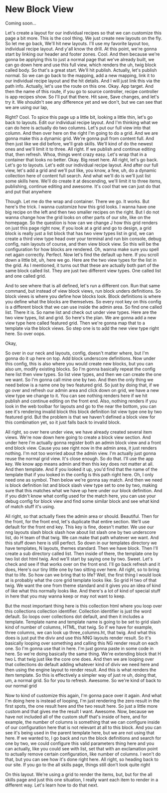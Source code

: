 # New Block View

Coming soon...

Let's create a layout for our individual recipes so that we can customize this page a
bit more. This is the cool thing. We just create new layouts on the fly. So let me go
back, We'll hit new layouts. I'll use my favorite layout too, individual recipe
layout. And y'all know the drill. At this point, we're gonna start by linking our
header and footer zones. Cool. And then because we're gonna be applying this to just
a normal page that we've already built, we can go down here and use this full view,
which renders the uh, twig block called body. So that's a great start. We'll hit
publish. Actually, let's publish normal. So we can go back to the mapping, add a new
mapping, link it to our individual recipe layout and the hit details. And I will just
link this via the path info. Actually, let's use the route on this one. Okay. App
target. And then the name of this route, if you go to source controller, recipe
controller is app recipes show. So I'll put that there. Hit save, Save changes, and
let's try it. We shouldn't see any difference yet and we don't, but we can see that
we are using our lap,

Right? Cool. To spice this page up a little bit, looking a little thin, let's go back
to layouts. Edit our individual recipe layout. And I'm thinking what we can do here
is actually do two columns. Let's put our full view into that column. And then over
here on the right I'm going to do a grid. And we are gonna make this a dynamic grid.
We're gonna pull from content full. And then just like we did before, we'll grab
skills. We'll kind of do the newest ones and we'll limit it to three. All right. If
we publish and continue editing that, then refresh. Whoa, things went crazy easy.
Let's wrap that in a container that looks no better. Okay. Big reset here. All right,
let's go back. Let's go to layouts. Let's edit our individual recipe layout. And
after our full view, let's add a grid and we'll put like, you know, a few, uh, do a
dynamic collection here of content full search. And what we'll do is we'll just list
some skills here. We'll do create it at descending, we'll limit it to three items,
publishing, continue editing and awesome. It's cool that we can just do that and put
that anywhere

Though. Let me do the wrap and container. There we go. It works. But here's the
trick. I wanna customize how this grid looks. I wanna have one big recipe on the left
and then two smaller recipes on the right. But I do not wanna change how the grid
looks on other parts of our site, like on the homepage. So the question is how can we
change J how this grid renders on just this page right now, if you look at a grid and
go to design, a grid block is really just a list block that has two view types list
in grid, we can create a third view type head over your terminal and run bin console,
debug config, nain layouts of course, and then view block view. So this will be the
configuration for how blocks are rendered. Oh, wanna make sure you spell net again
correctly. Perfect. Now let's find the default up here. If you scroll down a little
bit, uh, here we go. Here are the two view types for the list in the grid. As I
mentioned, it turns out that these are actually both part of the same block called
list. They are just two different view types. One called list and one called grid.

And to see where that is all defined, let's run a different con. Run that same
command, but instead of view block views, run block unders definitions. So block
views is where you define how blocks look. Block definitions is where you define what
the blocks are themselves. So every root key on this config is a different block that
we can use inside the admin area. So find one called list. There it is. So name list
and check out under view types. Here are the two view types, list and grid. So here's
the plan. We are gonna add a new view type here called featured grid. Then we're
gonna map that to a template via the block views. So step one is to add the new view
type right here. So over oops.

Okay,

So over in our neck and layouts, config, doesn't matter where, but I'm gonna do it up
here on top. Add block underscore definitions. Now under this config, this is also
where you would create new blocks, but you can also um, modify existing blocks. So
I'm gonna basically repeat the config here list then view types. So list view types,
and then we can create the one we want. So I'm gonna call mine one by two. And then
the only thing we need below is a name one by two featured grid. So just by doing
that, if we go over and refresh our admin area and click down on grid, we have a new
view type we change to it. You can see nothing renders here if we hit publish and
continue editing on the front end. Also, nothing renders if you look in the web
toolbar for layouts and go to the near the bottom, you can see it's rendering invalid
block this block definition list view type one by two featured grid. But the problem
is that we haven't defined a block view for this combination yet, so it just falls
back to invalid block.

All right, so over here under view, we have already created several item views. We're
now down here going to create a block view section. And under here I'm actually gonna
register both an admin block view and a front end block view. Cause you see right now
in the admin area, it just renders nothing. I'm not too worried about the admin view.
I'm actually just gonna reuse the normal grid view. It's close enough. So do that.
I'll use the app key. We know app means admin and then this key does not matter at
all. And then template. And if you looked it up, you'd find that the name of the
template that if you looked in the config is this path right here. Oh, I only need
one as symbol. Then below we're gonna say match. And then we need is block definition
list and block slash view type set to one by two, making sure that this matches what
we have up here under our block definition. And if you didn't know what config used
for the match here, you can use your debug config for block view and find some
similar block and see what kind of match stuff it's using.

All right, so that actually fixes the admin area or should. Beautiful. Then for the
front, for the front end, let's duplicate that entire section. We'll use default for
the front end key. This key is fine, doesn't matter. We use our nng layouts slash
block slash how about list slash one by two underscore list, do H team of that twig.
We can make that path whatever we want. And this stuff down here is still perfect. So
down in our templates directory we have templates, N layouts, themes standard. Then
we have block. Then I'll create a sub directory called list. Then inside of there,
the template one by two list dot html twig. And we'll start by saying one by two.
Sweet. Let's check and see if that works over on the front end. I'll go back refresh
and it does, Here's our tiny little one by two sitting over here. All right, so to
bring that to life. So how can we bring that to life? Well, the first thing I would
look at is probably what the core grid template looks like. So grid H two of that
twig. We want the one from theme standard and it gives you an idea of kind of like
what this normally looks like. And there's a lot of kind of special stuff in here
that you may wanna keep or may not want to keep.

But the most important thing here is this collection html where you loop over this
collections collection identifier. Collection identifier is just the word default. So
loops over collections dot default, and then it includes a template. Template name
and template name is going to be set to grid slash kind of number of columns, HTML,
that twig. So if we have for example, three columns, we can look up three_columns.ht,
that twig. And what this does is just put the diviv and use this NNG layouts render
result. So it's basically looping over something and calling this NG render result on
each one. So I'm gonna use that in here. I'm just gonna paste in some code in here.
So we're doing basically the same thing. We're extending block that H two L that twig
just like the core one does. And then we are looping over that collections do default
adding whatever kind of diviv we need here and then using the engine layout to render
result. And this is what renders the item template. So this is effectively a simpler
way of just re uh, doing that, um, a normal grid. So for you to refresh. Awesome. So
we're kind of back to our normal grid

Now to kind of customize this again, I'm gonna pace over it again. And what I'm doing
here is instead of looping, I'm just rendering the zero result in the first spots,
the one result here and the two result here. So just a little more custom and that
gives me the result I want. Awesome. Now, because we have not included all of the
custom stuff that's inside of here, and for example, the number of columns is
something that we can configure inside of our configuration here that is not relevant
at all to this block. And you can see it's being used in the parent template here,
but we are not using that here. If we wanted to, I go back and run the block
definitions and search for one by two, we could configure this valid parameters thing
here and you can actually, like you could see with list, set that with an exclamation
point to actually remove certain configuration, like number of columns. I won't do
that, but you can see how it's done right here. All right, so heading back to our
site. If you go to the all skills page, things still don't look quite right

On this layout. We're using a grid to render the items, but, but for the all skills
page and just this one situation, I really want each item to render in a different
way. Let's learn how to do that next.

